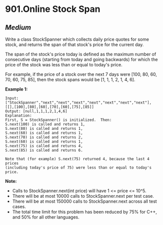 901.Online Stock Span
===========

*Medium*
-----------

Write a class StockSpanner which collects daily price quotes for some stock, and returns the span of that stock's price for the current day.

The span of the stock's price today is defined as the maximum number of consecutive days (starting from today and going backwards) for which the price of the stock was less than or equal to today's price.

For example, if the price of a stock over the next 7 days were [100, 80, 60, 70, 60, 75, 85], then the stock spans would be [1, 1, 1, 2, 1, 4, 6].

**Example 1:**

    Input: ["StockSpanner","next","next","next","next","next","next","next"], [[],[100],[80],[60],[70],[60],[75],[85]]
    Output: [null,1,1,1,2,1,4,6]
    Explanation: 
    First, S = StockSpanner() is initialized.  Then:
    S.next(100) is called and returns 1,
    S.next(80) is called and returns 1,
    S.next(60) is called and returns 1,
    S.next(70) is called and returns 2,
    S.next(60) is called and returns 1,
    S.next(75) is called and returns 4,
    S.next(85) is called and returns 6.

    Note that (for example) S.next(75) returned 4, because the last 4 prices
    (including today's price of 75) were less than or equal to today's price. 

**Note:**

* Calls to StockSpanner.next(int price) will have 1 <= price <= 10^5.
* There will be at most 10000 calls to StockSpanner.next per test case.
* There will be at most 150000 calls to StockSpanner.next across all test cases.
* The total time limit for this problem has been reduced by 75% for C++, and 50% for all other languages.
